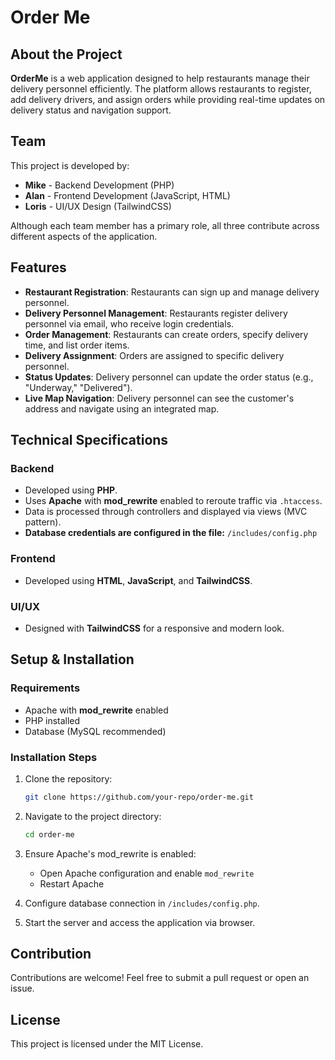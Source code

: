# Order Me

## About the Project

**OrderMe** is a web application designed to help restaurants manage their delivery personnel efficiently. The platform allows restaurants to register, add delivery drivers, and assign orders while providing real-time updates on delivery status and navigation support.

## Team

This project is developed by:

- **Mike** - Backend Development (PHP)
- **Alan** - Frontend Development (JavaScript, HTML)
- **Loris** - UI/UX Design (TailwindCSS)

Although each team member has a primary role, all three contribute across different aspects of the application.

## Features

- **Restaurant Registration**: Restaurants can sign up and manage delivery personnel.
- **Delivery Personnel Management**: Restaurants register delivery personnel via email, who receive login credentials.
- **Order Management**: Restaurants can create orders, specify delivery time, and list order items.
- **Delivery Assignment**: Orders are assigned to specific delivery personnel.
- **Status Updates**: Delivery personnel can update the order status (e.g., "Underway," "Delivered").
- **Live Map Navigation**: Delivery personnel can see the customer's address and navigate using an integrated map.

## Technical Specifications

### Backend

- Developed using **PHP**.
- Uses **Apache** with **mod\_rewrite** enabled to reroute traffic via `.htaccess`.
- Data is processed through controllers and displayed via views (MVC pattern).
- **Database credentials are configured in the file:** `/includes/config.php`

### Frontend

- Developed using **HTML**, **JavaScript**, and **TailwindCSS**.

### UI/UX

- Designed with **TailwindCSS** for a responsive and modern look.

## Setup & Installation

### Requirements

- Apache with **mod\_rewrite** enabled
- PHP installed
- Database (MySQL recommended)

### Installation Steps

1. Clone the repository:

   ```bash
   git clone https://github.com/your-repo/order-me.git
   ```

2. Navigate to the project directory:

   ```bash
   cd order-me
   ```

3. Ensure Apache's mod\_rewrite is enabled:

   - Open Apache configuration and enable `mod_rewrite`
   - Restart Apache

4. Configure database connection in `/includes/config.php`.

5. Start the server and access the application via browser.

## Contribution

Contributions are welcome! Feel free to submit a pull request or open an issue.

## License

This project is licensed under the MIT License.


